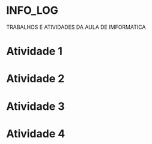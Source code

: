 # INFO_LOG
TRABALHOS E ATIVIDADES DA AULA DE IMFORMATICA
# Atividade 1

# Atividade 2
# Atividade 3
# Atividade 4